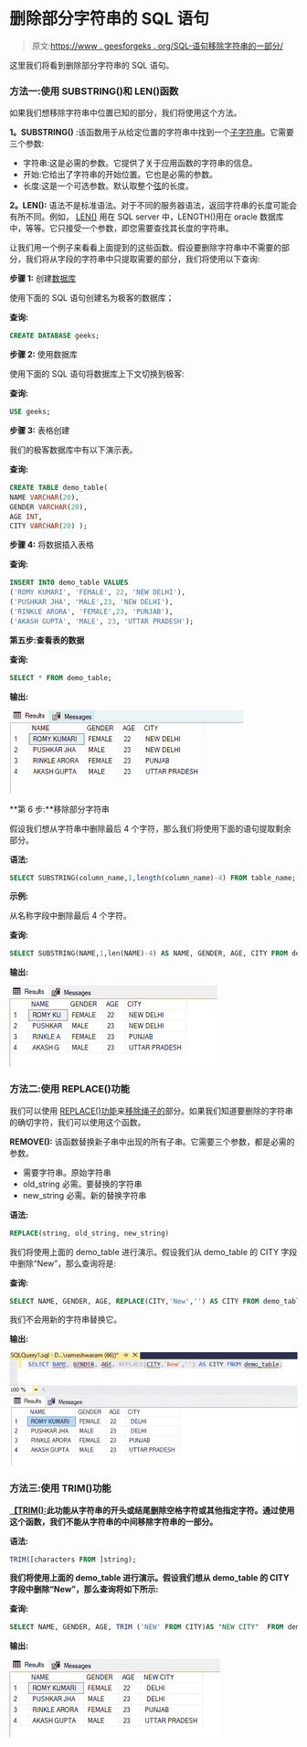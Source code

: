 # 删除部分字符串的 SQL 语句

> 原文:[https://www . geesforgeks . org/SQL-语句移除字符串的一部分/](https://www.geeksforgeeks.org/sql-statement-to-remove-part-of-a-string/)

这里我们将看到删除部分字符串的 SQL 语句。

### **方法一:使用 SUBSTRING()和 LEN()函数**

如果我们想移除字符串中位置已知的部分，我们将使用这个方法。

**1。SUBSTRING()** :该函数用于从给定位置的字符串中找到一个[子字符串](https://www.geeksforgeeks.org/substring-function-in-sql-server/)。它需要三个参数:

*   字符串:这是必需的参数。它提供了关于应用函数的字符串的信息。
*   开始:它给出了字符串的开始位置。它也是必需的参数。
*   长度:这是一个可选参数。默认取整个[弦](https://www.geeksforgeeks.org/sql-string-functions/)的长度。

**2。LEN():** 语法不是标准语法。对于不同的服务器语法，返回字符串的长度可能会有所不同。例如， [LEN()](https://www.geeksforgeeks.org/len-function-in-sql-server/) 用在 SQL server 中，LENGTH()用在 oracle 数据库中，等等。它只接受一个参数，即您需要查找其长度的字符串。

让我们用一个例子来看看上面提到的这些函数。假设要删除字符串中不需要的部分，我们将从字段的字符串中只提取需要的部分，我们将使用以下查询:

**步骤 1:** 创建[数据库](https://www.geeksforgeeks.org/create-database-in-ms-sql-server/)

使用下面的 SQL 语句创建名为极客的数据库；

**查询:**

```sql
CREATE DATABASE geeks;
```

**步骤 2:** 使用数据库

使用下面的 SQL 语句将数据库上下文切换到极客:

**查询:**

```sql
USE geeks;
```

**步骤 3:** 表格创建

我们的极客数据库中有以下演示表。

**查询:**

```sql
CREATE TABLE demo_table(
NAME VARCHAR(20),
GENDER VARCHAR(20),
AGE INT,
CITY VARCHAR(20) );
```

**步骤 4:** 将数据插入表格

**查询:**

```sql
INSERT INTO demo_table VALUES
('ROMY KUMARI', 'FEMALE', 22, 'NEW DELHI'),
('PUSHKAR JHA', 'MALE',23, 'NEW DELHI'),
('RINKLE ARORA', 'FEMALE',23, 'PUNJAB'),
('AKASH GUPTA', 'MALE', 23, 'UTTAR PRADESH');
```

**第五步:**查看表**的数据**

**查询:**

```sql
SELECT * FROM demo_table;
```

**输出:**

![](img/90161ce0dde671f13d83508b60010225.png)

**第 6 步:**移除部分字符串

假设我们想从字符串中删除最后 4 个字符，那么我们将使用下面的语句提取剩余部分。

**语法:**

```sql
SELECT SUBSTRING(column_name,1,length(column_name)-4) FROM table_name;
```

**示例:**

从名称字段中删除最后 4 个字符。

**查询:**

```sql
SELECT SUBSTRING(NAME,1,len(NAME)-4) AS NAME, GENDER, AGE, CITY FROM demo_table;
```

**输出:**

![](img/57ea5b9e096b26419a9261619289b776.png)

### **方法二:使用 REPLACE()功能**

我们可以使用 [REPLACE()功能](https://www.geeksforgeeks.org/replace-string-in-sql-server/)来[移除绳子的](https://www.geeksforgeeks.org/sql-delete-statement/)部分。如果我们知道要删除的字符串的确切字符，我们可以使用这个函数。

**REMOVE():** 该函数替换新子串中出现的所有子串。它需要三个参数，都是必需的参数。

*   需要字符串。原始字符串
*   old_string 必需。要替换的字符串
*   new_string 必需。新的替换字符串

**语法:**

```sql
REPLACE(string, old_string, new_string)
```

我们将使用上面的 demo_table 进行演示。假设我们从 demo_table 的 CITY 字段中删除“New”，那么查询将是:

**查询:**

```sql
SELECT NAME, GENDER, AGE, REPLACE(CITY,'New','') AS CITY FROM demo_table;
```

我们不会用新的字符串替换它。

**输出:**

![](img/31167dec771b7510ce4f6763bc6cf286.png)

### **方法三:使用 TRIM()功能**

[**【TRIM():**](https://www.geeksforgeeks.org/trim-function-in-sql-server/)**此功能从字符串的开头或结尾删除空格字符或其他指定字符。通过使用这个函数，我们不能从字符串的中间移除字符串的一部分。**

****语法:****

```sql
TRIM([characters FROM ]string);
```

**我们将使用上面的 demo_table 进行演示。假设我们想从 demo_table 的 CITY 字段中删除“New”，那么查询将如下所示:**

****查询:****

```sql
SELECT NAME, GENDER, AGE, TRIM ('NEW' FROM CITY)AS "NEW CITY"  FROM demo_table;
```

****输出:****

**![](img/76e1c1e8d231a097910c2746a952b649.png)**